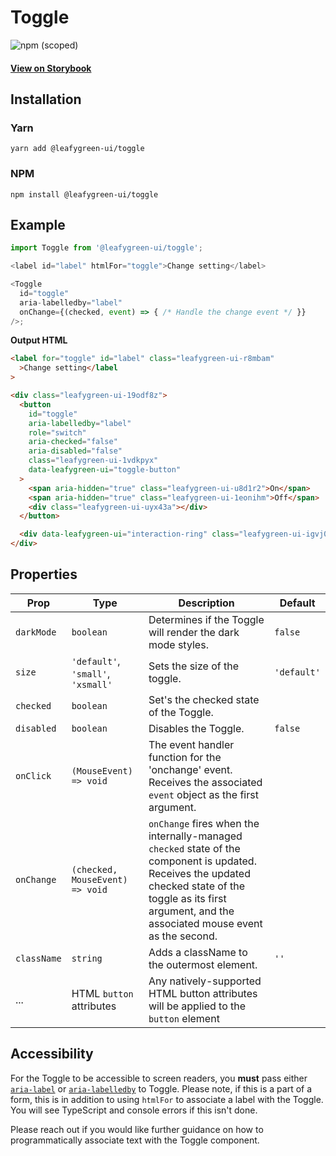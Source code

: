 # Toggle

![npm (scoped)](https://img.shields.io/npm/v/@leafygreen-ui/toggle.svg)

#### [View on Storybook](https://mongodb.github.io/leafygreen-ui/?path=/story/toggle--default)

## Installation

### Yarn

```shell
yarn add @leafygreen-ui/toggle
```

### NPM

```shell
npm install @leafygreen-ui/toggle
```

## Example

```js
import Toggle from '@leafygreen-ui/toggle';

<label id="label" htmlFor="toggle">Change setting</label>

<Toggle
  id="toggle"
  aria-labelledby="label"
  onChange={(checked, event) => { /* Handle the change event */ }}
/>;
```

**Output HTML**

```html
<label for="toggle" id="label" class="leafygreen-ui-r8mbam"
  >Change setting</label
>

<div class="leafygreen-ui-19odf8z">
  <button
    id="toggle"
    aria-labelledby="label"
    role="switch"
    aria-checked="false"
    aria-disabled="false"
    class="leafygreen-ui-1vdkpyx"
    data-leafygreen-ui="toggle-button"
  >
    <span aria-hidden="true" class="leafygreen-ui-u8d1r2">On</span>
    <span aria-hidden="true" class="leafygreen-ui-1eonihm">Off</span>
    <div class="leafygreen-ui-uyx43a"></div>
  </button>

  <div data-leafygreen-ui="interaction-ring" class="leafygreen-ui-igvj0l"></div>
</div>
```

## Properties

| Prop        | Type                               | Description                                                                                                                                                                                                     | Default     |
| ----------- | ---------------------------------- | --------------------------------------------------------------------------------------------------------------------------------------------------------------------------------------------------------------- | ----------- |
| `darkMode`  | `boolean`                          | Determines if the Toggle will render the dark mode styles.                                                                                                                                                      | `false`     |
| `size`      | `'default'`, `'small'`, `'xsmall'` | Sets the size of the toggle.                                                                                                                                                                                    | `'default'` |
| `checked`   | `boolean`                          | Set's the checked state of the Toggle.                                                                                                                                                                          |             |
| `disabled`  | `boolean`                          | Disables the Toggle.                                                                                                                                                                                            | `false`     |
| `onClick`   | `(MouseEvent) => void`             | The event handler function for the 'onchange' event. Receives the associated `event` object as the first argument.                                                                                              |             |
| `onChange`  | `(checked, MouseEvent) => void`    | `onChange` fires when the internally-managed `checked` state of the component is updated. Receives the updated checked state of the toggle as its first argument, and the associated mouse event as the second. |             |
| `className` | `string`                           | Adds a className to the outermost element.                                                                                                                                                                      | `''`        |
| ...         | HTML `button` attributes           | Any natively-supported HTML button attributes will be applied to the `button` element                                                                                                                           |             |

## Accessibility

For the Toggle to be accessible to screen readers, you **must** pass either [`aria-label`](https://developer.mozilla.org/en-US/docs/Web/Accessibility/ARIA/ARIA_Techniques/Using_the_aria-label_attribute) or [`aria-labelledby`](https://developer.mozilla.org/en-US/docs/Web/Accessibility/ARIA/ARIA_Techniques/Using_the_aria-labelledby_attribute) to Toggle. Please note, if this is a part of a form, this is in addition to using `htmlFor` to associate a label with the Toggle. You will see TypeScript and console errors if this isn't done.

Please reach out if you would like further guidance on how to programmatically associate text with the Toggle component.
